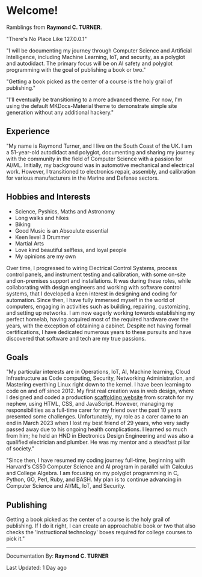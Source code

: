 # Welcome!

Ramblings from **Raymond C. TURNER**.

"There's No Place Like 127.0.0.1"

"I will be documenting my journey through Computer Science and Artificial Intelligence, including Machine Learning, IoT, and security, as a polyglot and autodidact. The primary focus will be on AI safety and polyglot programming with the goal of publishing a book or two."

"Getting a book picked as the center of a course is the holy grail of publishing."

"I'll eventually be transitioning to a more advanced theme. For now, I'm using the default MKDocs-Material theme to demonstrate simple site generation without any additional hackery."

## Experience

"My name is Raymond Turner, and I live on the South Coast of the UK. I am a 51-year-old autodidact and polyglot, documenting and sharing my journey with the community in the field of Computer Science with a passion for AI/ML. Initially, my background was in automotive mechanical and electrical work. However, I transitioned to electronics repair, assembly, and calibration for various manufacturers in the Marine and Defense sectors.

## Hobbies and Interests
* Science, Pyshics, Maths and Astronomy
* Long walks and hikes
* Biking
* Good Music is an Absoulute essential
* Keen level 3 Drummer
* Martial Arts
* Love kind beautiful selfless, and loyal people
* My opinions are my own


Over time, I progressed to wiring Electrical Control Systems, process control panels, and instrument testing and calibration, with some on-site and on-premises support and installations. It was during these roles, while collaborating with design engineers and working with software control systems, that I developed a keen interest in designing and coding for automation. Since then, I have fully immersed myself in the world of computers, engaging in activities such as building, repairing, customizing, and setting up networks. I am now eagerly working towards establishing my perfect homelab, having acquired most of the required hardware over the years, with the exception of obtaining a cabinet. Despite not having formal certifications, I have dedicated numerous years to these pursuits and have discovered that software and tech are my true passions.

## Goals

"My particular interests are in Operations, IoT, AI, Machine learning, Cloud Infrastructure as Code computing, Security, Networking Administration, and Mastering everthing Linux right down to the kernel. I have been learning to code on and off since 2012. My first real creation was in web design, where I designed and coded a production [scaffolding website](https://www.tailoredscaffolding.co.uk/) from scratch for my nephew, using HTML, CSS, and JavaScript. However, managing my responsibilities as a full-time carer for my friend over the past 10 years presented some challenges. Unfortunately, my role as a carer came to an end in March 2023 when I lost my best friend of 29 years, who very sadly passed away due to his ongoing health complications. I learned so much from him; he held an HND in Electronics Design Engineering and was also a qualified electrician and plumber. He was my mentor and a steadfast pillar of society."

"Since then, I have resumed my coding journey full-time, beginning with Harvard's CS50 Computer Science and AI program in parallel with Calculus and College Algebra. I am focusing on my polyglot programming in C, Python, GO, Perl, Ruby, and BASH. My plan is to continue advancing in Computer Science and AI/ML, IoT, and Security. 

## Publishing
Getting a book picked as the center of a course is the holy grail of publishing. If I do it right, I can create an approachable book or two that also checks the 'instructional technology' boxes required for college courses to pick it."

---

Documentation By: **Raymond C. TURNER**

Last Updated: 1 Day ago